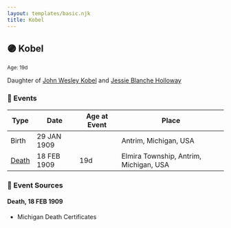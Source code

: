 ```yaml
---
layout: templates/basic.njk
title: Kobel
---
```

## 🟣 Kobel
<small>Age: 19d</small>

Daughter of [John Wesley Kobel](/people/2/24649136) and [Jessie Blanche Holloway](/people/2/29242864)

### 📆 Events

Type | Date | Age at Event | Place
------ | ------ | ------ | ------
Birth | 29 JAN 1909 |  | Antrim, Michigan, USA
[Death](#event-event-3) | 18 FEB 1909 | 19d | Elmira Township, Antrim, Michigan, USA

### 📰 Event Sources

#### <a id="event-event-3"></a> Death, 18 FEB 1909
* Michigan Death Certificates
